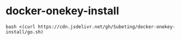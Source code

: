 # docker-onekey-install
```bash <(curl https://cdn.jsdelivr.net/gh/Subeting/docker-onekey-install/go.sh)```
